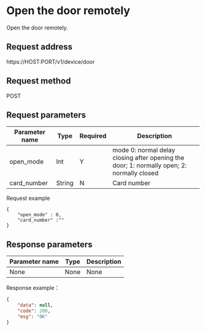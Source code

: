 #  Open the door remotely

Open the door remotely.

## Request address

https://HOST:PORT/v1/device/door

## Request method

POST

## Request parameters

| Parameter name | Type   | Required | Description                                                  |
| -------------- | ------ | -------- | ------------------------------------------------------------ |
| open_mode      | Int    | Y        | mode 0: normal delay closing after opening the door; 1: normally open; 2: normally closed |
| card_number    | String | N        | Card number                                                  |

Request example

```
{
    "open_mode" : 0,
    "card_number" :""
}
```

##  Response parameters

| Parameter name | Type | Description |
| -------------- | ---- | ----------- |
| None           | None | None        |

Response example：

```json
{
    "data": null,
    "code": 200,
    "msg": "OK"
}
```